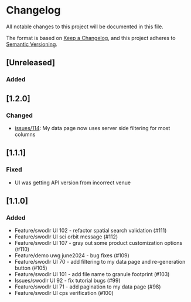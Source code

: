 # Changelog
All notable changes to this project will be documented in this file.

The format is based on [Keep a Changelog](https://keepachangelog.com/en/1.0.0/),
and this project adheres to [Semantic Versioning](https://semver.org/spec/v2.0.0.html).

## [Unreleased]

### Added

## [1.2.0]

### Changed
  - [issues/114](https://github.com/podaac/swodlr-ui/issues/114): My data page now uses server side filtering for most columns

## [1.1.1]

### Fixed
  - UI was getting API version from incorrect venue

## [1.1.0]

### Added
  - Feature/swodlr UI 102 - refactor spatial search validation (#111)
  - Feature/swodlr UI sci orbit message (#112)
  - Feature/swodlr UI 107 - gray out some product customization options (#110)
  - Feature/demo uwg june2024 - bug fixes (#109)
  - Feature/swodlr UI 70 - add filtering to my data page and re-generation button (#105)
  - Feature/swodlr UI 101 - add file name to granule footprint (#103)
  - Issues/swodlr UI 92 - fix tutorial bugs (#99)
  - Feature/swodlr UI 71 - add pagination to my data page (#98)
  - Feature/swodlr UI cps verification (#100)


